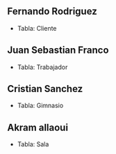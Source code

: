 ## Fernando Rodriguez
- Tabla: Cliente


## Juan Sebastian Franco
- Tabla: Trabajador


## Cristian Sanchez
- Tabla: Gimnasio


## Akram allaoui
- Tabla: Sala
